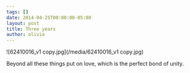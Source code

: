 ```yaml
---
tags: []
date: 2014-04-25T00:00:00-05:00
layout: post
title: Three years
author: olivia
---
```


![62410016_v1 copy.jpg](/media/62410016_v1 copy.jpg)

Beyond all these things put on love, which is the perfect bond of unity.
